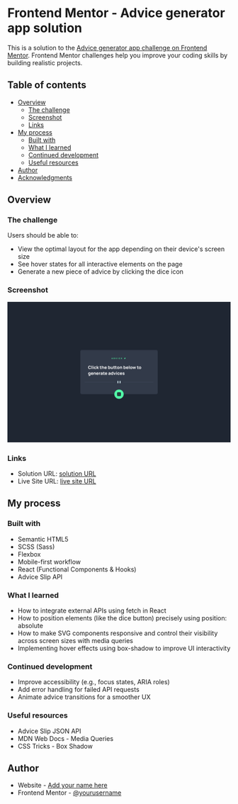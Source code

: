 # Frontend Mentor - Advice generator app solution

This is a solution to the [Advice generator app challenge on Frontend Mentor](https://www.frontendmentor.io/challenges/advice-generator-app-QdUG-13db). Frontend Mentor challenges help you improve your coding skills by building realistic projects.

## Table of contents

- [Overview](#overview)
  - [The challenge](#the-challenge)
  - [Screenshot](#screenshot)
  - [Links](#links)
- [My process](#my-process)
  - [Built with](#built-with)
  - [What I learned](#what-i-learned)
  - [Continued development](#continued-development)
  - [Useful resources](#useful-resources)
- [Author](#author)
- [Acknowledgments](#acknowledgments)

## Overview

### The challenge

Users should be able to:

- View the optimal layout for the app depending on their device's screen size
- See hover states for all interactive elements on the page
- Generate a new piece of advice by clicking the dice icon

### Screenshot

![](./public/screenshot.png)

### Links

- Solution URL: [solution URL](https://github.com/nickonyi/Advice-generator-app.git)
- Live Site URL: [live site URL](https://advice-generator-app-pi-liart.vercel.app/)

## My process

### Built with

- Semantic HTML5
- SCSS (Sass)
- Flexbox
- Mobile-first workflow
- React (Functional Components & Hooks)
- Advice Slip API

### What I learned

- How to integrate external APIs using fetch in React
- How to position elements (like the dice button) precisely using position: absolute
- How to make SVG components responsive and control their visibility across screen sizes with media queries
- Implementing hover effects using box-shadow to improve UI interactivity

### Continued development

- Improve accessibility (e.g., focus states, ARIA roles)
- Add error handling for failed API requests
- Animate advice transitions for a smoother UX

### Useful resources

- Advice Slip JSON API
- MDN Web Docs - Media Queries
- CSS Tricks - Box Shadow

## Author

- Website - [Add your name here](https://www.your-site.com)
- Frontend Mentor - [@yourusername](https://www.frontendmentor.io/profile/yourusername)
